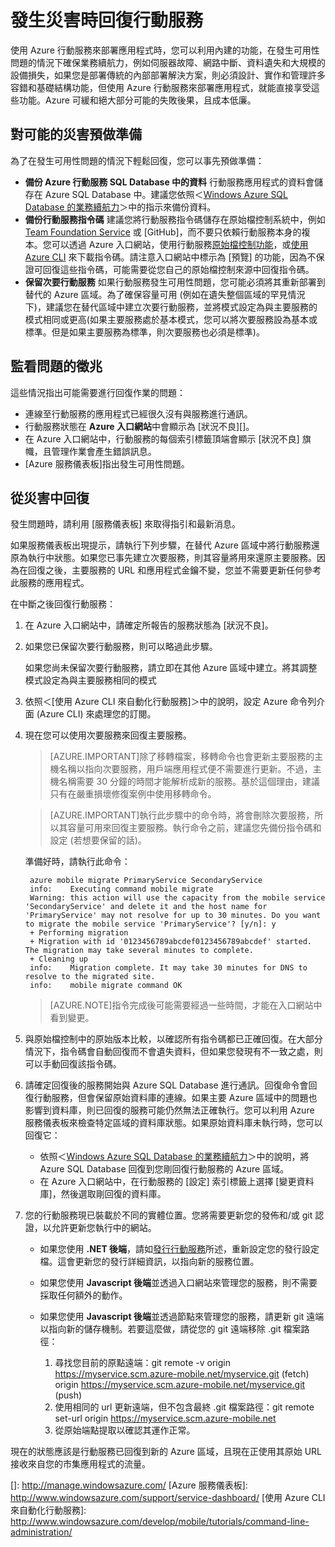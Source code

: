 <properties
	pageTitle="發生災害時回復行動服務 - Azure 行動服務"
	description="了解如何在發生災害時回復行動服務。"
	services="mobile-services"
	documentationCenter=""
	authors="christopheranderson"
	manager="dwrede"
	editor=""/>

<tags
	ms.service="mobile-services"
	ms.workload="mobile"
	ms.tgt_pltfrm="na"
	ms.devlang="multiple"
	ms.topic="article"
	ms.date="04/24/2015"
	ms.author="christopheranderson"/>

# 發生災害時回復行動服務

使用 Azure 行動服務來部署應用程式時，您可以利用內建的功能，在發生可用性問題的情況下確保業務續航力，例如伺服器故障、網路中斷、資料遺失和大規模的設備損失，如果您是部署傳統的內部部署解決方案，則必須設計、實作和管理許多容錯和基礎結構功能，但使用 Azure 行動服務來部署應用程式，就能直接享受這些功能。Azure 可緩和絕大部分可能的失敗後果，且成本低廉。

## <a name="prepare"></a>對可能的災害預做準備

為了在發生可用性問題的情況下輕鬆回復，您可以事先預做準備：

+ **備份 Azure 行動服務 SQL Database 中的資料** 行動服務應用程式的資料會儲存在 Azure SQL Database 中。建議您依照＜[Windows Azure SQL Database 的業務續航力]＞中的指示來備份資料。
+ **備份行動服務指令碼** 建議您將行動服務指令碼儲存在原始檔控制系統中，例如 [Team Foundation Service] 或 [GitHub]，而不要只依賴行動服務本身的複本。您可以透過 Azure 入口網站，使用行動服務[原始檔控制功能]，或[使用 Azure CLI] 來下載指令碼。請注意入口網站中標示為 [預覽] 的功能，因為不保證可回復這些指令碼，可能需要從您自己的原始檔控制來源中回復指令碼。
+ **保留次要行動服務** 如果行動服務發生可用性問題，您可能必須將其重新部署到替代的 Azure 區域。為了確保容量可用 (例如在遺失整個區域的罕見情況下)，建議您在替代區域中建立次要行動服務，並將模式設定為與主要服務的模式相同或更高(如果主要服務處於基本模式，您可以將次要服務設為基本或標準。但是如果主要服務為標準，則次要服務也必須是標準)。

## <a name="watch"></a>監看問題的徵兆

這些情況指出可能需要進行回復作業的問題：

+ 連線至行動服務的應用程式已經很久沒有與服務進行通訊。
+ 行動服務狀態在 **Azure 入口網站**中會顯示為 [狀況不良][]。
+ 在 Azure 入口網站中，行動服務的每個索引標籤頂端會顯示 [狀況不良] 旗幟，且管理作業會產生錯誤訊息。
+ [Azure 服務儀表板]指出發生可用性問題。

## <a name="recover"></a>從災害中回復

發生問題時，請利用 [服務儀表板] 來取得指引和最新消息。

如果服務儀表板出現提示，請執行下列步驟，在替代 Azure 區域中將行動服務還原為執行中狀態。如果您已事先建立次要服務，則其容量將用來還原主要服務。因為在回復之後，主要服務的 URL 和應用程式金鑰不變，您並不需要更新任何參考此服務的應用程式。

在中斷之後回復行動服務：

1. 在 Azure 入口網站中，請確定所報告的服務狀態為 [狀況不良]。

2. 如果您已保留次要行動服務，則可以略過此步驟。

   如果您尚未保留次要行動服務，請立即在其他 Azure 區域中建立。將其調整模式設定為與主要服務相同的模式

3. 依照＜[使用 Azure CLI 來自動化行動服務]＞中的說明，設定 Azure 命令列介面 (Azure CLI) 來處理您的訂閱。

4. 現在您可以使用次要服務來回復主要服務。

	> [AZURE.IMPORTANT]除了移轉檔案，移轉命令也會更新主要服務的主機名稱以指向次要服務，用戶端應用程式便不需要進行更新。不過，主機名稱需要 30 分鐘的時間才能解析成新的服務。基於這個理由，建議只有在嚴重損壞修復案例中使用移轉命令。

	> [AZURE.IMPORTANT]執行此步驟中的命令時，將會刪除次要服務，所以其容量可用來回復主要服務。執行命令之前，建議您先備份指令碼和設定 (若想要保留的話)。

	準備好時，請執行此命令：

		azure mobile migrate PrimaryService SecondaryService
		info:    Executing command mobile migrate
		Warning: this action will use the capacity from the mobile service 'SecondaryService' and delete it and the host name for 'PrimaryService' may not resolve for up to 30 minutes. Do you want to migrate the mobile service 'PrimaryService'? [y/n]: y
		+ Performing migration
		+ Migration with id '0123456789abcdef0123456789abcdef' started. The migration may take several minutes to complete.
		+ Cleaning up
		info:    Migration complete. It may take 30 minutes for DNS to resolve to the migrated site.
		info:    mobile migrate command OK

    > [AZURE.NOTE]指令完成後可能需要經過一些時間，才能在入口網站中看到變更。

5. 與原始檔控制中的原始版本比較，以確認所有指令碼都已正確回復。在大部分情況下，指令碼會自動回復而不會遺失資料，但如果您發現有不一致之處，則可以手動回復該指令碼。

6. 請確定回復後的服務開始與 Azure SQL Database 進行通訊。回復命令會回復行動服務，但會保留原始資料庫的連線。如果主要 Azure 區域中的問題也影響到資料庫，則已回復的服務可能仍然無法正確執行。您可以利用 Azure 服務儀表板來檢查特定區域的資料庫狀態。如果原始資料庫未執行時，您可以回復它：
	+ 依照＜[Windows Azure SQL Database 的業務續航力]＞中的說明，將 Azure SQL Database 回復到您剛回復行動服務的 Azure 區域。
	+ 在 Azure 入口網站中，在行動服務的 [設定] 索引標籤上選擇 [變更資料庫]，然後選取剛回復的資料庫。

7. 您的行動服務現已裝載於不同的實體位置。您將需要更新您的發佈和/或 git 認證，以允許更新您執行中的網站。
	+ 如果您使用 **.NET 後端**，請如[發行行動服務](mobile-services-dotnet-backend-windows-store-dotnet-get-started/#publish-your-mobile-service)所述，重新設定您的發行設定檔。這會更新您的發行詳細資訊，以指向新的服務位置。
	+ 如果您使用 **Javascript 後端**並透過入口網站來管理您的服務，則不需要採取任何額外的動作。
	+ 如果您使用 **Javascript 後端**並透過節點來管理您的服務，請更新 git 遠端以指向新的儲存機制。若要這麼做，請從您的 git 遠端移除 .git 檔案路徑：

		1. 尋找您目前的原點遠端：git remote -v origin https://myservice.scm.azure-mobile.net/myservice.git (fetch) origin https://myservice.scm.azure-mobile.net/myservice.git (push)
		3. 使用相同的 url 更新遠端，但不包含最終 .git 檔案路徑：git remote set-url origin https://myservice.scm.azure-mobile.net
		4. 從原始端點提取以確認其運作正常。

現在的狀態應該是行動服務已回復到新的 Azure 區域，且現在正使用其原始 URL 接收來自您的市集應用程式的流量。

<!-- Anchors. -->

<!-- Images. -->

<!-- URLs. -->
[Windows Azure SQL Database 的業務續航力]: http://msdn.microsoft.com/library/windowsazure/hh852669.aspx
[Team Foundation Service]: http://tfs.visualstudio.com/

[原始檔控制功能]: http://www.windowsazure.com/develop/mobile/tutorials/store-scripts-in-source-control/
[使用 Azure CLI]: http://www.windowsazure.com/develop/mobile/tutorials/command-line-administration/
[]: http://manage.windowsazure.com/
[Azure 服務儀表板]: http://www.windowsazure.com/support/service-dashboard/
[使用 Azure CLI 來自動化行動服務]: http://www.windowsazure.com/develop/mobile/tutorials/command-line-administration/
 

<!---HONumber=58_postMigration-->
